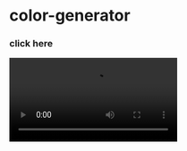# color-generator
<h3><a>click here</a></h3>
<video src='C:\Users\SCP\OneDrive\Desktop\hetvi\color generator\Screen Recording 2025-03-26 082539.mp4'>
